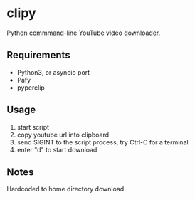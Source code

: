 clipy
=====

Python commmand-line YouTube video downloader.

Requirements
------------

* Python3, or asyncio port
* Pafy
* pyperclip

Usage
-----

1. start script
2. copy youtube url into clipboard
3. send SIGINT to the script process, try Ctrl-C for a terminal
4. enter "d" to start download

Notes
-----

Hardcoded to home directory download.
